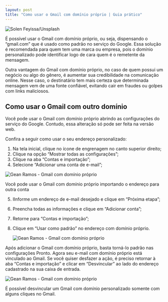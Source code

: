 ```yaml
---
layout: post
title: "Como usar o Gmail com domínio próprio | Guia prático"
---
```


![Solen Feyissa/Unsplash](https://t.ctcdn.com.br/BcbnBSulsqzdIHgDT7ZbeuMzJiE=/640x360/smart/i699196.jpeg)

É possível usar o Gmail com domínio próprio, ou seja, dispensando o “gmail.com” que é usado como padrão no serviço do Google. Essa solução é recomendada para quem tem uma marca ou empresa, pois o domínio personalizado pode identificar logo de cara quem é o remetente da mensagem.

Outra vantagem do Gmail com domínio próprio, no caso de quem possui um negócio ou algo do gênero, é aumentar sua credibilidade na comunicação online. Nesse caso, o destinatário tem mais certeza que determinada mensagem vem de uma fonte confiável, evitando cair em fraudes ou golpes com links maliciosos.

## Como usar o Gmail com outro domínio

Você pode usar o Gmail com domínio próprio abrindo as configurações do serviço do Google. Contudo, essa alteração só pode ser feita na versão web.

Confira a seguir como usar o seu endereço personalizado:

1.  Na tela inicial, clique no ícone de engrenagem no canto superior direito;
2.  Clique na opção “Mostrar todas as configurações”;
3.  Clique na aba “Contas e importação”;
4.  Selecione “Adicionar uma conta de e-mail”;  
      
![Gean Ramos - Gmail com domínio próprio](https://t.ctcdn.com.br/_RR8x3NaerrsTnt_UJrdR5_rkQg=/660x0/smart/i864527.png)

Você pode usar o Gmail com domínio próprio importando o endereço para outra conta
    
5.  IInforme um endereço de e-mail desejado e clique em “Próxima etapa”;
6.  Preencha todas as informações e clique em “Adicionar conta”;
7.  Retorne para “Contas e importação”;
8.  Clique em “Usar como padrão” no endereço com domínio próprio.  
      
    
    ![Gean Ramos - Gmail com domínio próprio](https://t.ctcdn.com.br/W-ZIseoalyLSDkpQJRU1hQAH0C8=/660x0/smart/i864531.png)
    

Após adicionar o Gmail com domínio próprio, basta torná-lo padrão nas configurações Pronto. Agora seu e-mail com domínio próprio está vinculado ao Gmail. Se você quiser desfazer a ação, é preciso retornar à aba “Contas e importação” e clicar em “Desvincular” ao lado do endereço cadastrado na sua caixa de entrada.

![Gean Ramos - Gmail com domínio próprio](https://t.ctcdn.com.br/PyBkg_Zn73YxScpGYjoA-xCBlLU=/660x0/smart/i864533.png)

É possível desvincular um Gmail com domínio personalizado somente com alguns cliques no Gmail.
